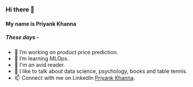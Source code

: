 ### Hi there 👋
#### My name is Priyank Khanna

##### These days -
- 🔭 I’m working on product price prediction.
- 🌱 I’m learning MLOps.
- 📖 I'm an avid reader.
- 💬 I like to talk about data science, psychology, books and table tennis.
- 📫 Connect with me on LinkedIn <a href="https://www.linkedin.com/in/priyank-khanna/">Priyank Khanna</a>.

<!--
- 👯 I’m looking to collaborate on ...
- 🤔 I’m looking for help with ...
- ⚡ Fun fact: ...
- 😄 Pronouns: He/Him
-->
